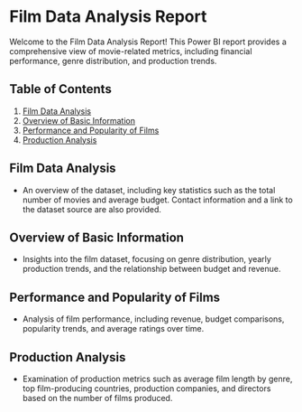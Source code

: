 # Film Data Analysis Report

Welcome to the Film Data Analysis Report! This Power BI report provides a comprehensive view of movie-related metrics, including financial performance, genre distribution, and production trends.

## Table of Contents

1. [Film Data Analysis](#film-data-analysis)
2. [Overview of Basic Information](#overview-of-basic-information)
3. [Performance and Popularity of Films](#performance-and-popularity-of-films)
4. [Production Analysis](#production-analysis)

## Film Data Analysis

- An overview of the dataset, including key statistics such as the total number of movies and average budget. Contact information and a link to the dataset source are also provided.

## Overview of Basic Information

- Insights into the film dataset, focusing on genre distribution, yearly production trends, and the relationship between budget and revenue.

## Performance and Popularity of Films

- Analysis of film performance, including revenue, budget comparisons, popularity trends, and average ratings over time.

## Production Analysis

- Examination of production metrics such as average film length by genre, top film-producing countries, production companies, and directors based on the number of films produced.
